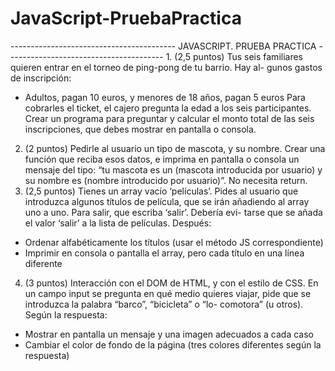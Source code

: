 # JavaScript-PruebaPractica
 
----------------------------------------- JAVASCRIPT. PRUEBA PRACTICA --------------------------------------- 1. (2,5 puntos) Tus seis familiares quieren entrar en el torneo de ping-pong de tu barrio. Hay al-
gunos gastos de inscripción:
- Adultos, pagan 10 euros, y menores de 18 años, pagan 5 euros
Para cobrarles el ticket, el cajero pregunta la edad a los seis participantes.
Crear un programa para preguntar y calcular el monto total de las seis inscripciones, que debes mostrar en pantalla o consola.
2. (2 puntos) Pedirle al usuario un tipo de mascota, y su nombre. Crear una función que reciba esos datos, e imprima en pantalla o consola un mensaje del tipo: “tu mascota es un (mascota introducida por usuario) y su nombre es (nombre introducido por usuario)”. No necesita return.
3. (2,5 puntos) Tienes un array vacío ‘películas’. Pides al usuario que introduzca algunos títulos de película, que se irán añadiendo al array uno a uno. Para salir, que escriba ‘salir’. Debería evi- tarse que se añada el valor ‘salir’ a la lista de películas. Después:
- Ordenar alfabéticamente los títulos (usar el método JS correspondiente)
- Imprimir en consola o pantalla el array, pero cada título en una línea diferente
4. (3 puntos) Interacción con el DOM de HTML, y con el estilo de CSS. En un campo input se pregunta en qué medio quieres viajar, pide que se introduzca la palabra “barco”, “bicicleta” o “lo- comotora” (u otros). Según la respuesta:
- Mostrar en pantalla un mensaje y una imagen adecuados a cada caso
- Cambiar el color de fondo de la página (tres colores diferentes según la respuesta)
